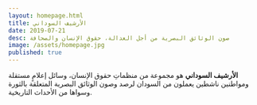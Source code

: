 ```yaml
---
layout: homepage.html
title: الأرشيف السوداني
date: 2019-07-21
desc: صون الوثائق البصرية من أجل العدالة، حقوق الإنسان والصحافة
image: /assets/homepage.jpg
published: true
---
```


**الأرشيف السوداني** هو مجموعة من منظماتِ حقوق الإنسان، وسائل إعلامٍ مستقلة ومواطنين ناشطين يعملون من السودان لرصد وصون الوثائق البصرية المتعلقة بالثورة وسواها من الأحداث التاريخية. 
